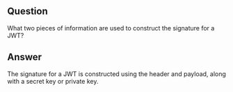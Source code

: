 ## Question

What two pieces of information are used to construct the signature for a JWT?

## Answer

The signature for a JWT is constructed using the header and payload, along with a secret key or private key.
